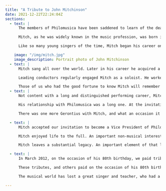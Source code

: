```yaml
---
title: "A Tribute to John Mitchinson"
date: 2021-12-22T22:24:04Z
sections:
  - text: |
      The members of Philomusica have been saddened to learn of the death of our President and friend, John Mitchinson.

      Mitch, as he was widely known in the music profession, was born in Bolton. He studied at what is now the Royal Northern College of Music in Manchester. Later, he was a pupil of the great British tenor, Heddle Nash. It’s surely no coincidence that Heddle Nash was the leading Gerontius of his age, just as Mitch became, in the opinion of many, the leading exponent of that role among his generation. 

      Like so many young singers of the time, Mitch began his career on the oratorio circuit, singing for choral societies all over the UK. One such engagement was a performance of Elijah. On that occasion Karl Jenkins’ father played the organ and the soprano soloist was Heather Harper. Of more significance for Mitch, though, was the fact that the mezzo soloist was a young Welsh singer named Maureen Guy, who he met for the first time that day. The rest, as they say, is history: they were married in 1958 and were parted only when Maureen died in February 2015. Maureen was a distinguished singer in her own right, a principal at the Royal Opera House and then with Frankfurt Opera. She and Mitch often appeared in concert together. 

    image: "/img/mitch.jpg"
    image_description: Portrait photo of John Mitchinson
  - text: |
      Mitch sang all over the world. Later in his career he acquired a particular reputation for singing the very big, demanding tenor roles in Wagner operas and in such works as Janáček’s Glagolitic Mass and Schoenberg’s Gurrelieder. He was also peerless in the title role of The Dream of Gerontius. However, his repertoire was vast and he earned a justified reputation for versatility: he was equally adept, for example, in Verdi, Gilbert and Sullivan and operetta. He had an especial affinity with English song. Throughout his career he was willing to take on – and achieve great success in – roles that no one else would make the time to learn. In 1982 he gave an interview in Chicago and remarked, self-deprecatingly: “having done so many rarely-heard works for the BBC, I think I’ve got the biggest repertoire of useless roles of anybody in the world!”   

      Leading conductors regularly engaged Mitch as a soloist. He worked frequently with conductors of the calibre of Leonard Bernstein, Sir Adrian Boult, Jascha Horenstein, Kurt Masur and Sir Malcom Sargent. He enjoyed a particularly fruitful collaboration with Sir Simon Rattle in the 1980s and 1990s. Mitch appears on several of the acclaimed recordings that Rattle and the CBSO made together – including Elgar’s The Dream of Gerontius and Janáček’s Glagolitic Mass. Together they gave more than 100 concerts together.

      Those of us who had the good fortune to know Mitch will remember him not just for his singing but also for his sense of humour. He had an endless supply of jokes and anecdotes. He performed frequently with his great friend, the contralto Alfreda Hodgson, a very fine singer who died in 1992 at the tragically young age of 51. She and Mitch would often travel together when they were appearing together but eventually they decided they had better travel separately because they used to laugh so much during their journeys that there was a danger they’d arrive for rehearsal having  damaged their voices. Though Mitch was a very serious artist once the music-making began, sometimes his sense of humour would accompany him onto the platform. Before he went to study at the Northern College of Music, he worked for Barclays Bank for a year or so. The manager of the branch where Mitch had his short banking career eventually rose to quite a high rank in Barclays. Through him, many years later, came the invitation to Mitch to give a concert in London for the bank. Typically, Mitch couldn’t resist opening his programme with Roger Quilter’s song ’Fair House of Joy’, which begins with the words ‘Fain would I change that note…’ Apparently, many in the audience got the joke. 
  - text: |
      Not content with a long and distinguished performing career, Mitch was, like so many other musicians, keen to give back. He did this through teaching, passing on his vast experience and technical knowledge. His prime teaching appointment was at the Royal Welsh College of Music and Drama, where he was Head of Vocal Studies until his retirement in 1997. (Maureen also taught at the College at the same time.) In addition, Mitch was keen to inspire younger singers and, beginning in 2000, for a good number of years he taught students at Dean Close School in Cheltenham for a couple of days each week. Even when he and Maureen retired to West Wales, he kept up the Dean Close connection, driving the long distance each week to do so. And he was just as encouraging to amateurs: he gave a couple of masterclasses for Philomusica. It was a daunting prospect to sing to such a distinguished singer – and in front of an audience of colleagues – but he quickly put each singer at ease and then proceeded to improve their singing in a thoroughly constructive fashion. A favourite piece of guidance from Mitch to singers., especially when it came to oratorio or songs, was “tell the story”. That was characteristically wise advice, once heard, never forgotten.   

      His relationship with Philomusica was a long one. At the invitation of our then conductor, Jim Cowley, he was our guest soloist in a performance of The Dream of Gerontius in Gloucester Cathedral in September 1982. He reprised the role for us in May 1993; that performance, too, was given in Gloucester Cathedral, a venue Mitch knew very well through his numerous Three Choirs Festival appearances over the years. When, in June 1997, Philomusica came to celebrate its 30th anniversary with a gala concert in Cheltenham Town Hall, our long association with the music of Elgar meant there was only one realistic repertoire choice for the celebratory concert: Mitch honoured us by singing the role of Gerontius once more. 

      There was one more Gerontius with Mitch, and what an occasion it was. In November 2006 we launched our 40th anniversary season with a performance of Elgar’s masterpiece in Tewkesbury Abbey, conducted by Linda. We made it a special celebration of Mitch, by now our President, and we joined forces with two other organisations with which he had special connections: Dean Close School Chapel Choir provided the semi chorus and the Royal Welsh College of Music and Drama orchestra played for us. Mitch gave a wonderful performance and afterwards let it be known, discreetly, that he had decided this would be the last time he sang Gerontius. 

  - text: |
      Mitch accepted our invitation to become a Vice President of Philomusica in 1996 and when John Miller retired in 2005, Mitch did us the honour of becoming our President. He was anything but a figurehead. Besides the performances of Gerontius, he sang as a guest in performances of Mendelssohn’s Elijah (2005) and Elgar’s Light of Life (2007), both in Tewkesbury Abbey. He also gave two rewarding – and entertaining -master classes for us, the second of which, in May 2003, was presented jointly with Maureen. He also was the principal soloist in two memorable gala recital evenings that we promoted at Dean Close School in 2002 and 2003. Just as important as those appearances was the constant stream of valuable advice he gave behind the scenes. He would never force his views on us but was always ready and willing to listen and offer sage advice when we asked for it.

      Mitch enjoyed life to the full. An important non-musical interest was football. He was a fine cook and was also appreciative of the cooking of others. In addition, he was partial to red wine and he knew a lot about the subject. He used to make regular visits to the Clos de Vougeot in Nuits-St Georges near Dijon and in 1991 he was honoured with admission to the ranks of the Chevaliers de la Confrerie des Chevaliers du Tastevin. 

      Mitch leaves a substantial legacy. An important element of that legacy lies in his commercial recordings on CD. There are also a substantial number of recordings made either in concerts or for the BBC; it would be wonderful if some of these were to appear on CD in due course. Another key part of his legacy lies in the memories which so many people will have of seeing and hearing him on the operatic stage or concert platform. One other key legacy is the influence he had on his pupils, many of whom are actively pursuing singing careers today, and on the young people and amateurs to whom he gave practical guidance and cheerful encouragement, often quite informally, over the years.

  - text: |
      In March 2012, on the occasion of his 80th birthday, we paid tribute Mitch – and to Maureen - with an unforgettable evening when we celebrated their wonderful careers. With minimal prompting they provided a rich and entertaining stream of memories and anecdotes – all delivered with characteristic modesty and humour – interspersed with extracts from some of their recordings to illustrate the greatness of their voices. On that occasion several significant figures from the musical world sent greetings to Mitch. Sir David Willcocks spoke of “his beautiful sound, allied to fine musicianship in his solo work.” His old friend, the distinguished bass-baritone, Raimund Herincx said “I am a great admirer of your voice, but with even more relevance, of your interpretive qualities.  It was always exciting and deeply satisfying to open up the soloists' entry in Verdi's Requiem.  Few British Tenors could ever match that sense of occasion.” Sir Brian McMaster, Director of both Welsh National Opera and the Edinburgh Festival, sent a joint greeting: “I don't think I have ever heard a voice as rich and of such quality as Maureen's and I yield to no-one in my admiration of, you, Mitch as a singer - the only one, I imagine, who sang both Tristan and Tonio in 'La Fille du Regiment' even if the latter only happened because you signed the contract before you looked at the score. As possibly the only person who heard both, I salute you today.” And the tenor, James Oxley, who at short notice sang for us so splendidly in our performance of The Kingdom in 2011, recalled a masterclass given by Mitch in Aberdeen in 1992: “I was wary of the bluff Northerner who spoke of things like chip butties, which were then, and now, unknown to me. Once the deceptive appearances were dispensed with, John turned out to be the most thoughtful and considerate of men: witty, perceptive, patient, demanding, and not at all afraid to show his feelings about the music he loved.”

      These tributes, and others paid on the occasion of his 80th birthday and since his death was announced, speak to the deep respect and affection in which Mitch was held within the music profession.

      The musical world has lost a great singer and teacher, who had a rich and fulfilling career and life. We in Philomusica have also lost a great friend. We extend our sincere condolences to Mitch’s sons, David and Mark, and to all his family.

---
```


